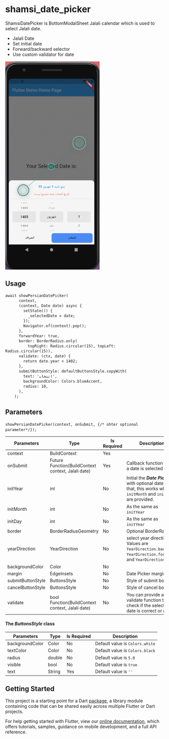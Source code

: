 # shamsi_date_picker

ShamsiDatePicker is BottomModalSheet Jalali calendar which is used to select Jalali date.

- Jalali Date
- Set initial date
- Forward/backward selector
- Use custom validator for date


<img src="./images/image.png" alt="image" width="300">

## Usage
```
await showPersianDatePicker(
      context,
      (context, Date date) async {
        setState(() {
          _selectedDate = date;
        });
        Navigator.of(context).pop();
      },
      forwardYear: true,
      border: BorderRadius.only(
          topRight: Radius.circular(15), topLeft: Radius.circular(15)),
      validate: (ctx, date) {
        return date.year < 1402;
      },
      submitButtonStyle: defaultButtonsStyle.copyWith(
        text: 'انتخاب',
        backgroundColor: Colors.blueAccent,
        radius: 10,
      ),
    );
```
## Parameters
`showPersianDatePicker(context, onSubmit, {/* ohter optional parameter*/});`

| Parameters |Type| Is Required  | Description |
| ----------- |----| ----------- | ----------- |
| context    | BuildContext | Yes ||
| onSubmit   | Future<void> Function(BuildContext context, Jalali date) | Yes |Callback function when a date is selected|
|initYear|int|No|Initial the **_Date Picker_** with optional date. Note that, this works when `initMonth` and `initDay` are provided.|
|initMonth|int|No|As the same as `initYear`|
|initDay|int|No|As the same as `initYear`|
|border|BorderRadiusGeometry|No|Optional BorderRadius|
|yearDirection|YearDirection|No|select year direction. Values are `YearDirection.backward`, `YearDirection.forward` and `YearDirection.both`|
|backgroundColor|Color|No||
|margin|EdgeInsets|No|Date Picker margin|
|submitButtonStyle|ButtonsStyle|No|Style of submit bottom|
|cancelButtonStyle|ButtonsStyle|No|Style of cancel bottom|
|validate|bool Function(BuildContext context, Jalali date)|No|You can provide a validate function to check if the selected date is correct or not|

#### The _ButtonsStyle_ class
| Parameters |Type| Is Required  | Description |
| ----------- |----| ----------- | ----------- |
|backgroundColor|Color|No|Default value is `Colors.white`|
|textColor|Color|No|Default value is `Colors.black`|
|radius|double|No|Default value is `5.0`|
|visible|bool|No|Default value is `true`|
|text|String|Yes|Default value is `''`|
## Getting Started

This project is a starting point for a Dart
[package](https://flutter.dev/developing-packages/),
a library module containing code that can be shared easily across
multiple Flutter or Dart projects.

For help getting started with Flutter, view our 
[online documentation](https://flutter.dev/docs), which offers tutorials, 
samples, guidance on mobile development, and a full API reference.
